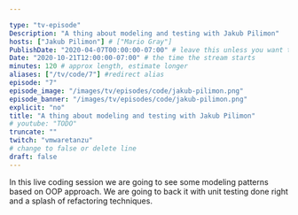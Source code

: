 ```yaml
---

type: "tv-episode"
Description: "A thing about modeling and testing with Jakub Pilimon"
hosts: ["Jakub Pilimon"] # ["Mario Gray"]
PublishDate: "2020-04-07T00:00:00-07:00" # leave this unless you want to schedule far ahead
Date: "2020-10-21T12:00:00-07:00" # the time the stream starts
minutes: 120 # approx length, estimate longer
aliases: ["/tv/code/7"] #redirect alias
episode: "7"
episode_image: "/images/tv/episodes/code/jakub-pilimon.png"
episode_banner: "/images/tv/episodes/code/jakub-pilimon.png"
explicit: "no"
title: "A thing about modeling and testing with Jakub Pilimon"
# youtube: "TODO"
truncate: ""
twitch: "vmwaretanzu"
# change to false or delete line
draft: false
---
```


In this live coding session we are going to see some modeling patterns based on OOP approach. We are going to back it with unit testing done right and a splash of refactoring techniques.
